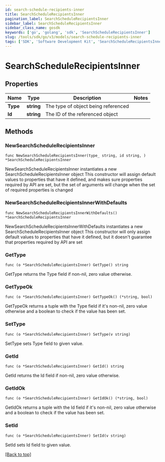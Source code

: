 ```yaml
---
id: search-schedule-recipients-inner
title: SearchScheduleRecipientsInner
pagination_label: SearchScheduleRecipientsInner
sidebar_label: SearchScheduleRecipientsInner
sidebar_class_name: gosdk
keywords: ['go', 'golang', 'sdk', 'SearchScheduleRecipientsInner'] 
slug: /tools/sdk/go/v3/models/search-schedule-recipients-inner
tags: ['SDK', 'Software Development Kit', 'SearchScheduleRecipientsInner']
---
```


# SearchScheduleRecipientsInner

## Properties

Name | Type | Description | Notes
------------ | ------------- | ------------- | -------------
**Type** |  **string** | The type of object being referenced | 
**Id** |  **string** | The ID of the referenced object | 

## Methods

### NewSearchScheduleRecipientsInner

`func NewSearchScheduleRecipientsInner(type_ string, id string, ) *SearchScheduleRecipientsInner`

NewSearchScheduleRecipientsInner instantiates a new SearchScheduleRecipientsInner object
This constructor will assign default values to properties that have it defined,
and makes sure properties required by API are set, but the set of arguments
will change when the set of required properties is changed

### NewSearchScheduleRecipientsInnerWithDefaults

`func NewSearchScheduleRecipientsInnerWithDefaults() *SearchScheduleRecipientsInner`

NewSearchScheduleRecipientsInnerWithDefaults instantiates a new SearchScheduleRecipientsInner object
This constructor will only assign default values to properties that have it defined,
but it doesn't guarantee that properties required by API are set

### GetType

`func (o *SearchScheduleRecipientsInner) GetType() string`

GetType returns the Type field if non-nil, zero value otherwise.

### GetTypeOk

`func (o *SearchScheduleRecipientsInner) GetTypeOk() (*string, bool)`

GetTypeOk returns a tuple with the Type field if it's non-nil, zero value otherwise
and a boolean to check if the value has been set.

### SetType

`func (o *SearchScheduleRecipientsInner) SetType(v string)`

SetType sets Type field to given value.


### GetId

`func (o *SearchScheduleRecipientsInner) GetId() string`

GetId returns the Id field if non-nil, zero value otherwise.

### GetIdOk

`func (o *SearchScheduleRecipientsInner) GetIdOk() (*string, bool)`

GetIdOk returns a tuple with the Id field if it's non-nil, zero value otherwise
and a boolean to check if the value has been set.

### SetId

`func (o *SearchScheduleRecipientsInner) SetId(v string)`

SetId sets Id field to given value.



[[Back to top]](#) 


